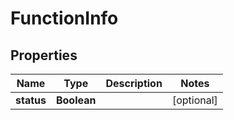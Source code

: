 
# FunctionInfo

## Properties
Name | Type | Description | Notes
------------ | ------------- | ------------- | -------------
**status** | **Boolean** |  |  [optional]




